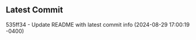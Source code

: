 
## Latest Commit
535ff34 - Update README with latest commit info (2024-08-29 17:00:19 -0400) <Yunxi-Zhou>
